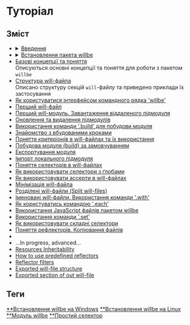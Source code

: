 # <a name="tutorials"></a> Туторіал

## Зміст
- <details>
     <summary><a href="../Introduction.ukr.md">Введення</a></summary>
    <p>Загальна інформація про пакет willbe</p>
  </details>
- <details>
     <summary><a href="WillbeInstalation.ukr.md">Встановлення пакета willbe</a></summary>
    <p>Загальна інформація про пакет willbe</p>
  </details>
- [Базові концепції та поняття](Concepts.urk.md)  
  Описуються основні концепції та поняття для роботи з пакетом `willbe`
- [Структура will-файла](CompositionOfWillFile.ukr.md)  
  Описано структуру секцій `will`-файлу та приведено приклади їх застосування
- [Як користуватися інтерфейсом командного рядка 'willbe'](HowToUseCommandLineInterfaceOfWill.ukr.md)
- [Перший will-файл](FirstWillFile.ukr.md)
- [Перший will-модуль. Завантаження віддаленого підмодуля](RemoteSubmodulesImporting.ukr.md)
- [Оновлення та видалення підмодулів](SubmodulesAdministration.ukr.md)
- [Використання команди '.build' для побудови модуля](ModuleCreationByBuild.ukr.md)
- [Знайомство з вбудованими кроками](PredefinedSteps.ukr.md)
- [Поняття критеріонів в will-файлах та їх використання](CriterionsInWillFile.ukr.md)
- [Побудова модуля (build) за замовчуванням](DefaultCriterionInWillFile.ukr.md)
- [Експортування модуля](ExportedWillFile.ukr.md)
- [Імпорт локального підмодуля](LocalSubmodulesImporting.ukr.md)
- [Поняття селекторів в will-файлах](SelectorsTermInWillFile.ukr.md)
- [Як використовувати селектори з ґлобами](HowToUseSelectorsWithGlob.ukr.md)
- [Як використовувати ассерти в will-файлах](HowToUseAsserts.ukr.md)
- [Мінімізація will-файла](MinimizationOfWillFile.ukr.md)
- [Розділені will-файли (Split will-files)](SplitWillFile.ukr.md)
- [Іменовані will-файли. Використання команди '.with'](NamedWillFile.md)
- [Як користуватись командою '.each'](UsingEachCommand.ukr.md)
- [Використання JavaScript файлів пакетом willbe](UsingOfJSInWillbe.md)
- [Використання команди '.set'](UsingSetCommand.ukr.md)
- [Як використовувати складні селектори](HowToUseComplexSelector.ukr.md)
- [Поняття рефлекторів. Копіювання файлів](ReflectorUsing.ukr.md)
-
- ...In progress, advanced...
- [Resources Inheritability](ResourceInheritability.ukr.md) 
- [How to use predefined reflectors](PredefinedReflectorsUsing.ukr.md)
- [Reflector filters](ReflectorFilters.ukr.md)
- [Exported will-file structure](ExportedFileStructure.ukr.md)
- [Exported section of out will-file](ExportedSectionOfWillFile.ukr.md)

## Теги  
[\*\*Встановлення willbe на Windows](WillbeInstalation.ukr.md)  [\*\*Встановлення willbe на Linux](WillbeInstalation.ukr.md) [\*\*Модуль willbe](Concepts.urk.md#module) [\*\*Простий селектор](SelectorsTermInWillFile.ukr.md)
